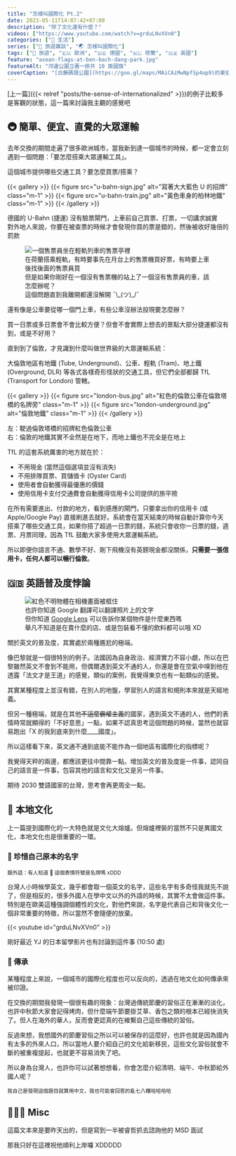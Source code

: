 ```yaml
---
title: "怎樣叫國際化 Pt.2"
date: 2023-05-11T14:07:42+07:00
description: "除了文化還有什麼？"
videos: ["https://www.youtube.com/watch?v=grduLNvXVn0"]
categories: ["🍫 生活"]
series: ["🗿 旅遊雜談", "🌏 怎樣叫國際化"]
tags: ["🧳 旅遊", "🇪🇺 歐洲", "🇩🇪 德國", "🇳🇱 荷蘭", "🇬🇧 英國"]
feature: "asean-flags-at-ben-bach-dang-park.jpg"
featureAlt: "河邊公園立著一排共 10 面國旗"
coverCaption: "[白藤碼頭公園](https://goo.gl/maps/MAiCAiMwNpfSp4op9)的東協國旗，你認得出幾個國家呢"
---
```


[上一篇]({{< relref "posts/the-sense-of-internationalized" >}})的例子比較多是客觀的狀態，這一篇來討論我主觀的感覺吧

## 🚇 簡單、便宜、直覺的大眾運輸

去年交換的期間走遍了很多歐洲城市，當我新到達一個城市的時候，都一定會立刻遇到一個問題：「要怎麼搭乘大眾運輸工具」。

這個城市提供哪些交通工具？要怎麼買票/搭乘？

{{< gallery >}}
    {{< figure src="u-bahn-sign.jpg" alt="寫著大大藍色 U 的招牌" class="m-1" >}}
    {{< figure src="u-bahn-train.jpg" alt="黃色車身的柏林地鐵" class="m-1" >}}
{{< /gallery >}}
<figcaption class="text-center">德國的 U-Bahn (捷運) 沒有驗票閘門，上車前自己買票、打票，一切講求誠實<br/>對外地人來說，你要在被查票的時候才會發現你買的票是錯的，然後被收好幾倍的罰款</figcaption>

<figure>
    <img class="mx-auto my-0 rounded-md max-h-96" src="amsterdam-tram-service-desk.jpg" alt="一個售票員坐在輕軌列車的售票亭裡" loading="lazy">
    <figcaption class="text-center">在荷蘭搭乘輕軌，有時要事先在月台上的售票機買好票，有時要上車後找後面的售票員買<br/>但是如果你剛好在一個沒有售票機的站上了一個沒有售票員的車，該怎麼辦呢？<br/>這個問題直到我離開都還沒解開 ¯\_(ツ)_/¯</figcaption>
</figure>

還有像是公車要從哪一個門上車，有些公車沒辦法投現要怎麼辦？

買一日票或多日票會不會比較方便？但會不會實際上想去的景點大部分捷運都沒有到，或是不好用？

直到到了倫敦，才見識到什麼叫做世界級的大眾運輸系統：

大倫敦地區有地鐵 (Tube, Underground)、公車、輕軌 (Tram)、地上鐵 (Overground, DLR) 等各式各樣奇形怪狀的交通工具，但它們全部都歸 TfL (Transport for London) 管轄。

{{< gallery >}}
    {{< figure src="london-bus.jpg" alt="紅色的倫敦公車在倫敦塔橋的名牌旁" class="m-1" >}}
    {{< figure src="london-underground.jpg" alt="倫敦地鐵" class="m-1" >}}
{{< /gallery >}}
<figcaption class="text-center">左：駛過倫敦塔橋的招牌紅色倫敦公車<br/>右：倫敦的地鐵其實不全然是在地下，而地上鐵也不完全是在地上</figcaption>

TfL 的這套系統厲害的地方就在於：

- 不用現金 (當然這個選項並沒有消失)
- 不用排隊買票、買儲值卡 (Oyster Card)
- 使用者會自動獲得最優惠的價錢
- 使用信用卡支付交通費會自動獲得信用卡公司提供的旅平險

在所有需要進出、付款的地方，看到感應的閘門，只要拿出你的信用卡 (或 Apple/Google Pay) 直接刷進去就好。系統會在當天結束的時候自動計算你今天搭乘了哪些交通工具，如果你搭了超過一日票的錢，系統只會收你一日票的錢，週票、月票同理，因為 TfL 鼓勵大家多使用大眾運輸系統。

所以即便你語言不通、數學不好、剛下飛機沒有英鎊現金都沒關係，**只需要一張信用卡，任何人都可以暢行倫敦**。

## 🇬🇧 英語普及度悖論

<figure>
    <img class="mx-auto my-0 rounded-md max-h-96" src="google-lens.jpg" alt="紅色不明物體在相機畫面被框住" loading="lazy">
    <figcaption class="text-center">也許你知道 Google 翻譯可以翻譯照片上的文字<br/>但你知道 <a href="https://lens.google/">Google Lens</a> 可以告訴你某個物件是什麼東西嗎<br/>舉凡不知道是在賣什麼的店、或是包裝看不懂的飲料都可以哦 XD</figcaption>
</figure>

關於英文的普及度，其實處於兩種尷尬的極端。

像巴黎就是一個很特別的例子。法國因為自身政治、經濟實力不容小覷，所以在巴黎雖然英文不會到不能用，但偶爾遇到英文不通的人，你還是會在空氣中嗅到他在透露「法文才是王道」的感覺，類似的案例，我覺得東京也有一點類似的感覺。

其實某種程度上並沒有錯，在別人的地盤，學習別人的語言和規則本來就是天經地義。

但另一種極端，就是在其他~~不這麼霸權主義~~的國家，遇到英文不通的人，他們的表情時常就顯得的「不好意思」一點，如果不認真思考這個問題的時候，當然也就容易跑出「X 的我到底來到什麼____國度」。

所以這樣看下來，英文通不通到底能不能作為一個地區有國際化的指標呢？

我覺得天秤的兩邊，都應該更往中間靠一點。增加英文的普及度是一件事，認同自己的語言是一件事，包容其他的語言和文化又是另一件事。

期待 2030 雙語國家的台灣，思考會再更周全一點。

## 🧧 本地文化

上一篇提到國際化的一大特色就是文化大熔爐。但熔爐裡裝的當然不只是異國文化，本地文化也是很重要的一環。

### 📛 珍惜自己原本的名字

<small>題外話：有人知道 📛 這個表情符號是名牌嗎 xDDD</small>

台灣人小時候學英文，幾乎都會取一個英文的名字，這些名字有多奇怪我就先不說了，但是相反的，很多外國人在學中文以外的外語的時候，其實不太會做這件事。特別是在歐美這種強調個體性的文化，對他們來說，名字是代表自己和背後文化一個非常重要的特徵，所以當然不會隨便的放棄。

{{< youtube id="grduLNvXVn0" >}}
<figcaption class="text-center">剛好最近 YJ 的日本留學影片也有討論到這件事 (10:50 處)</figcaption>

### 🎑 傳承

某種程度上來說，一個城市的國際化程度也可以反向的，透過在地文化如何傳承來被印證。

在交換的期間我發現一個很有趣的現象：台灣過傳統節慶的習俗正在漸漸的淡化，也許中秋節大家會記得烤肉，但什麼端午節要掛艾草、香包之類的根本已經快消失了。但人在海外的華人，反而會更認真的在維繫自己這些傳統的習俗。

反過來想，我想國外的節慶習俗之所以可以被保存的這麼好，也許也就是因為國內有太多的外來人口，所以當地人要介紹自己的文化給新移民，這些文化習俗就會不斷的被重複提起，也就更不容易消失了吧。

所以身為台灣人，也許你可以試著想想看，你會怎麼介紹清明、端午、中秋節給外國人呢？

<small>我自己是發現這個題目就算用中文，我也可能會回答的亂七八糟哈哈哈哈</small>

## 🧑🏻‍⚕️ Misc

這篇文本來是要昨天出的，但是寫到一半被睿哲抓去諮詢他的 MSD 面試

那我只好在這裡祝他順利上岸囉 XDDDDD
